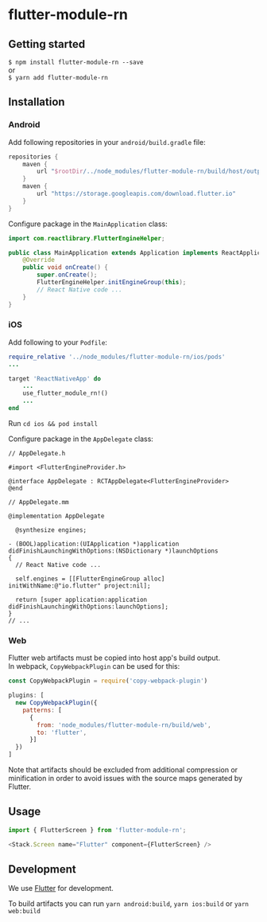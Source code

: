 # flutter-module-rn

## Getting started

`$ npm install flutter-module-rn --save`  
or  
`$ yarn add flutter-module-rn`

## Installation

### Android

Add following repositories in your `android/build.gradle` file:  
```kotlin
repositories {
    maven {
        url "$rootDir/../node_modules/flutter-module-rn/build/host/outputs/repo"
    }
    maven {
        url "https://storage.googleapis.com/download.flutter.io"
    }
}
```

Configure package in the `MainApplication` class:

```java
import com.reactlibrary.FlutterEngineHelper;

public class MainApplication extends Application implements ReactApplication {
    @Override
    public void onCreate() {
        super.onCreate();
        FlutterEngineHelper.initEngineGroup(this);
        // React Native code ...
    }
}
```

### iOS

Add following to your `Podfile`:

```ruby
require_relative '../node_modules/flutter-module-rn/ios/pods'
...

target 'ReactNativeApp' do
    ...
    use_flutter_module_rn!()
    ...
end
```

Run `cd ios && pod install`

Configure package in the `AppDelegate` class:

```objc
// AppDelegate.h

#import <FlutterEngineProvider.h>

@interface AppDelegate : RCTAppDelegate<FlutterEngineProvider>
@end
```
```objc
// AppDelegate.mm

@implementation AppDelegate

  @synthesize engines;

- (BOOL)application:(UIApplication *)application didFinishLaunchingWithOptions:(NSDictionary *)launchOptions
{
  // React Native code ...

  self.engines = [[FlutterEngineGroup alloc] initWithName:@"io.flutter" project:nil];

  return [super application:application didFinishLaunchingWithOptions:launchOptions];
}
// ...
```

### Web
Flutter web artifacts must be copied into host app's build output.  
In webpack, `CopyWebpackPlugin` can be used for this:
```js
const CopyWebpackPlugin = require('copy-webpack-plugin')

plugins: [
  new CopyWebpackPlugin({
    patterns: [
      { 
        from: 'node_modules/flutter-module-rn/build/web', 
        to: 'flutter',
      }]
  })
]
```

Note that artifacts should be excluded from additional compression or minification
in order to avoid issues with the source maps generated by Flutter.

## Usage
```javascript
import { FlutterScreen } from 'flutter-module-rn';

<Stack.Screen name="Flutter" component={FlutterScreen} />
```

## Development
We use [Flutter](https://flutter.dev/) for development.

To build artifacts you can run `yarn android:build`, 
`yarn ios:build` or `yarn web:build`
